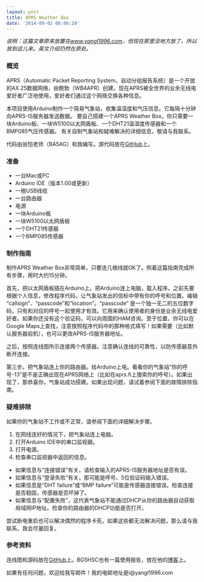 ```yaml
---
layout: post
title: APRS Weather Box
date: '2014-09-02 08:06:20'
---
```


<em>说明：这篇文章原来放置在<a href="http://www.yangl1996.com" target="_blank">www.yangl1996.com</a>，但现在那里没地方放了，所以放到这儿来。英文介绍仍然在原处。</em>

<h3>概览</h3>

<p>APRS（Automatic Packet Reporting System，自动分组报告系统）是一个开放的AX.25数据网络，由鲍勃（WB4APR）创建。现在APRS被全世界的业余无线电爱好者广泛地使用，爱好者们通过这个网络交换各种信息。</p>

<p>本项目使用Arduino制作一个简易气象站，收集温湿度和气压信息。它每隔十分钟向APRS-IS服务器发送数据。 要自己搭建一个APRS Weather Box，你只需要一块Arduino板、一块W5100以太网盾板、一个DHT21温湿度传感器和一个BMP085气压传感器。 有关自制气象站和疑难解决的详细信息，敬请与我联系。 </p>

<p>代码由翁恺老师（BA5AG）和我编写。源代码放在<a href="https://github.com/yangl1996/aprswxbox">GitHub</a>上。</p>

<h3>准备</h3>

<ul>
<li>一台Mac或PC</li>
<li>Arduino IDE（版本1.00或更新）</li>
<li>一根USB线缆</li>
<li>一台路由器</li>
<li>电源</li>
<li>一块Arduino板</li>
<li>一块W5100以太网盾板</li>
<li>一个DHT21传感器</li>
<li>一个BMP085传感器</li>
</ul>
<h3>制作指南</h3>

<p>制作APRS Weather Box非常简单，只要连几根线就OK了。照着这篇指南完成所有步骤，用时大约15分钟。</p>

<p>首先，把以太网盾板插在Arduino上。把Arduino连上电脑，载入程序。之前先要根据个人信息，修改程序代码，让气象站发出的信标中带有你的呼号和位置。编辑 “callsign”、“passcode”和“location”。“passcode” 是一个独一无二的五位数字码，只有和对应的呼号一起使用才有效。它用来确认使用者的身份是业余无线电爱好者。如果你还没有这个验证码，可以向周围的HAM咨询。至于位置，你可以在Google Maps上查找，注意按照程序代码中的那种格式填写！如果需要（比如默认服务器宕机），也可以更改APRS-IS服务器地址。</p>

<p>之后，按照连线图所示连接两个传感器。注意确认连线的可靠性，以防传感器意外断开连接。</p>

<p>第三步。把气象站连上你的路由器。给Arduino上电。看看你的气象站“你的呼号-13”是不是正确出现在APRS网络上（比如在aprs.fi上搜索你的呼号）。如果出现了，那恭喜你，气象站成功搭建。如果出现问题，请试着参阅下面的故障排除指南。</p>

<h3>疑难排除</h3>
<p>如果你的气象站不工作或不正常，请参阅下面的详细解决步骤。</p>

<ol>
<li>在网线连好的情况下，把气象站连上电脑。</li>
<li>打开Arduino IDE中的串口监视器。</li>
<li>打开电源。</li>
<li>检查串口监视器中返回的信息。</li>
</ol><ul>
<li>如果信息与“连接错误”有关，请检查输入的APRS-IS服务器地址是否有误。</li>
<li>如果信息与“登录失败”有关，那可能是呼号、5位验证码输入错误。</li>
<li>如果信息是“DHT failure”或“BMP failure”可能是传感器连接错误。检查连接是否稳固，传感器是否坏掉了。</li>
<li>如果信息与“配置失败”，这代表气象站不能通过DHCP从你的路由器自动获取局域网IP地址。检查你的路由器的DHCP功能是否打开。</li>
</ul><p>尝试断电重启也可以解决偶然的程序卡死。如果这些都无法解决问题，那么请与我联系。我会尽量回复。</p>

<h3>参考资料</h3>

<p>连线图和源码放在<a href="https://github.com/yangl1996/aprswxbox">GitHub</a>上。BG5HSC也有一篇使用报告，放在他的<a href = "http://blog.sina.com.cn/s/blog_6ae7f76a0100zm4v.html">博客</a>上。</p>

<p>如果有任何问题，欢迎给我写邮件！我的电邮地址是i@yangl1996.com</p>